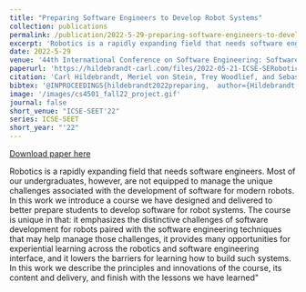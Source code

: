 ```yaml
---
title: "Preparing Software Engineers to Develop Robot Systems"
collection: publications
permalink: /publication/2022-5-29-preparing-software-engineers-to-develop-robot-systems
excerpt: 'Robotics is a rapidly expanding field that needs software engineers. Most of our undergraduates, however, are not equipped to manage the unique challenges associated with the development of software for modern robots. In this work we introduce a course we have designed and delivered to better prepare students to develop software for robot systems. The course is unique in that: it emphasizes the distinctive challenges of software development for robots paired with the software engineering techniques that may help manage those challenges, it provides many opportunities for experiential learning across the robotics and software engineering interface, and it lowers the barriers for learning how to build such systems. In this work we describe the principles and innovations of the course, its content and delivery, and finish with the lessons we have learned&quot;'
date: 2022-5-29
venue: '44th International Conference on Software Engineering: Software Engineering Education and Training (ICSE-SEET ’22)'
paperurl: 'https://hildebrandt-carl.com/files/2022-05-21-ICSE-SERobotics.pdf'
citation: 'Carl Hildebrandt, Meriel von Stein, Trey Woodlief, and Sebastian Elbaum. 2022. Preparing Software Engineers to Develop Robot Systems. In 44th International Conference on Software Engineering: Software Engineering Education and Training (ICSE-SEET ’22), May 21–29, 2022, Pittsburgh, PA, USA. ACM, New York, NY, USA, 12 pages. https://doi.org/10.1145/3510456.3514161'
bibtex: '@INPROCEEDINGS{hildebrandt2022preparing,  author={Hildebrandt, Carl and Stein, Meriel von and Woodlief, Trey and Elbaum, Sebastian},  booktitle={2022 IEEE/ACM 44th International Conference on Software Engineering: Software Engineering Education and Training (ICSE-SEET)},   title={Preparing Software Engineers to Develop Robot Systems}, year={2022},  pages={205-216},  doi={10.1145/3510456.3514161}}'
image: '/images/cs4501_fall22_project.gif'
journal: false
short_venue: "ICSE-SEET'22"
series: ICSE-SEET
short_year: "'22"
---
```


<a href='https://hildebrandt-carl.com/files/2022-05-21-ICSE-SERobotics.pdf'>Download paper here</a>

Robotics is a rapidly expanding field that needs software engineers. Most of our undergraduates, however, are not equipped to manage the unique challenges associated with the development of software for modern robots. In this work we introduce a course we have designed and delivered to better prepare students to develop software for robot systems. The course is unique in that: it emphasizes the distinctive challenges of software development for robots paired with the software engineering techniques that may help manage those challenges, it provides many opportunities for experiential learning across the robotics and software engineering interface, and it lowers the barriers for learning how to build such systems. In this work we describe the principles and innovations of the course, its content and delivery, and finish with the lessons we have learned&quot;
